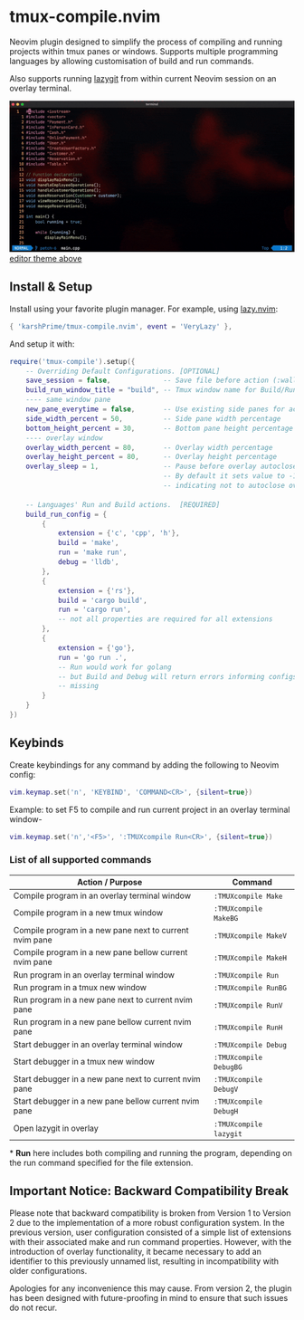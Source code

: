 # tmux-compile.nvim

Neovim plugin designed to simplify the process of compiling and running projects
within tmux panes or windows. Supports multiple programming languages by
allowing customisation of build and run commands.

Also supports running [lazygit](https://github.com/jesseduffield/lazygit) from
within current Neovim session on an overlay terminal.

![preview](.media/screenshot.gif)
<br>
[editor theme above](https://github.com/karshPrime/tokyoburn.nvim)

## Install & Setup

Install using your favorite plugin manager. For example, using
[lazy.nvim](https://github.com/folke/lazy.nvim):
```lua
{ 'karshPrime/tmux-compile.nvim', event = 'VeryLazy' },
```
And setup it with:
```lua
require('tmux-compile').setup({
    -- Overriding Default Configurations. [OPTIONAL]
    save_session = false,             -- Save file before action (:wall)
    build_run_window_title = "build", -- Tmux window name for Build/Run
    ---- same window pane
    new_pane_everytime = false,       -- Use existing side panes for action, when false
    side_width_percent = 50,          -- Side pane width percentage
    bottom_height_percent = 30,       -- Bottom pane height percentage
    ---- overlay window
    overlay_width_percent = 80,       -- Overlay width percentage
    overlay_height_percent = 80,      -- Overlay height percentage
    overlay_sleep = 1,                -- Pause before overlay autoclose; seconds
                                      -- By default it sets value to -1,
                                      -- indicating not to autoclose overlay

    -- Languages' Run and Build actions.  [REQUIRED]
    build_run_config = {
        {
            extension = {'c', 'cpp', 'h'},
            build = 'make',
            run = 'make run',
            debug = 'lldb',
        },
        {
            extension = {'rs'},
            build = 'cargo build',
            run = 'cargo run',
            -- not all properties are required for all extensions
        },
        {
            extension = {'go'},
            run = 'go run .',
            -- Run would work for golang
            -- but Build and Debug will return errors informing configs are
            -- missing
        }
    }
})
```

## Keybinds

Create keybindings for any command by adding the following to Neovim config:

```lua
vim.keymap.set('n', 'KEYBIND', 'COMMAND<CR>', {silent=true})
```
Example: to set F5 to compile and run current project in an overlay terminal
window-
```lua
vim.keymap.set('n','<F5>', ':TMUXcompile Run<CR>', {silent=true})
```

### List of all supported commands

| Action / Purpose                                        | Command               |
|---------------------------------------------------------|-----------------------|
| Compile program in an overlay terminal window           | `:TMUXcompile Make`   |
| Compile program in a new tmux window                    | `:TMUXcompile MakeBG` |
| Compile program in a new pane next to current nvim pane | `:TMUXcompile MakeV`  |
| Compile program in a new pane bellow current nvim pane  | `:TMUXcompile MakeH`  |
| Run program in an overlay terminal window               | `:TMUXcompile Run`    |
| Run program in a tmux new window                        | `:TMUXcompile RunBG`  |
| Run program in a new pane next to current nvim pane     | `:TMUXcompile RunV`   |
| Run program in a new pane bellow current nvim pane      | `:TMUXcompile RunH`   |
| Start debugger in an overlay terminal window            | `:TMUXcompile Debug`  |
| Start debugger in a tmux new window                     | `:TMUXcompile DebugBG`|
| Start debugger in a new pane next to current nvim pane  | `:TMUXcompile DebugV` |
| Start debugger in a new pane bellow current nvim pane   | `:TMUXcompile DebugH` |
| Open lazygit in overlay                                 | `:TMUXcompile lazygit`|

\* **Run** here includes both compiling and running the program, depending on the
run command specified for the file extension.


## Important Notice: Backward Compatibility Break
Please note that backward compatibility is broken from Version 1 to Version 2
due to the implementation of a more robust configuration system. In the previous
version, user configuration consisted of a simple list of extensions with their
associated make and run command properties. However, with the introduction of
overlay functionality, it became necessary to add an identifier to this
previously unnamed list, resulting in incompatibility with older configurations.

Apologies for any inconvenience this may cause. From version 2, the plugin has been
designed with future-proofing in mind to ensure that such issues do not recur.

